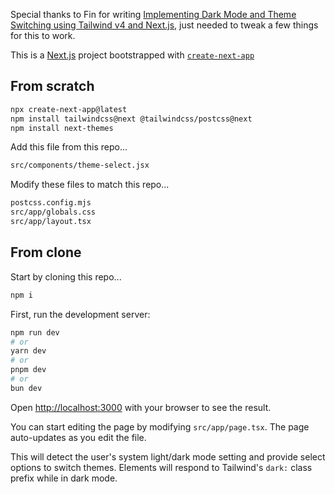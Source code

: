 Special thanks to Fin for writing [Implementing Dark Mode and Theme Switching using Tailwind v4 and Next.js](https://www.thingsaboutweb.dev/en/posts/dark-mode-with-tailwind-v4-nextjs), just needed to tweak a few things for this to work.

This is a [Next.js](https://nextjs.org) project bootstrapped with [`create-next-app`](https://nextjs.org/docs/app/api-reference/cli/create-next-app)

## From scratch

```bash
npx create-next-app@latest
npm install tailwindcss@next @tailwindcss/postcss@next
npm install next-themes
```

Add this file from this repo...

```bash
src/components/theme-select.jsx
```

Modify these files to match this repo...

```bash
postcss.config.mjs
src/app/globals.css
src/app/layout.tsx
```


## From clone

Start by cloning this repo...

```bash
npm i
```

First, run the development server:

```bash
npm run dev
# or
yarn dev
# or
pnpm dev
# or
bun dev
```

Open [http://localhost:3000](http://localhost:3000) with your browser to see the result.

You can start editing the page by modifying `src/app/page.tsx`. The page auto-updates as you edit the file.

This will detect the user's system light/dark mode setting and provide select options to switch themes. Elements will respond to Tailwind's `dark:` class prefix while in dark mode.
